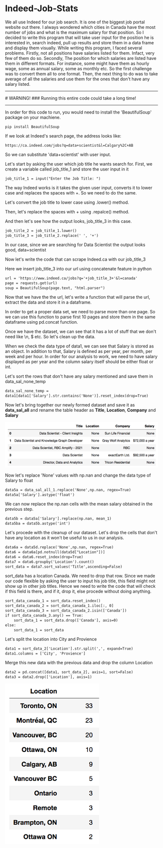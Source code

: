 # Indeed-Job-Stats

We all use Indeed for our job search. It is one of the biggest job portal website out there. I always wondered which cities in Canada have the most number of jobs and what is the maximum salary for that position. So I decided to write this program that will take user input for the position he is interested in, search indeed, pull up results and store them in a data frame and display them visually. While writing this program, I faced several problems. Firstly, not all positions have salaries listed for them. Infact, very few of them do so. Secondly, The position for which salaries are listed have them in different formats. For instance, some might have them as hourly wage, some as annual salary, some as monthly etc. So the first challenge was to convert them all to one format. Then, the next thing to do was to take average of all the salaries and use them for the ones that don't have any salary listed.

<hr>
# WARNING!
### Running this entire code could take a long time!
<hr>

In order for this code to run, you would need to install the 'BeautifulSoup' package on your machiene.

    pip install BeautifulSoup

If we look at Indeed's search page, the address looks like:

    https://ca.indeed.com/jobs?q=data+scientist&l=Calgary%2C+AB

So we can substitute 'data+scientist' with user input.

Let's start by asking the user which job title he wants search for. First, we create a variable called job_title_1 and store the user input in it

    job_title_1 = input("Enter the Job Title: ")

The way Indeed works is it takes the given user input, converts it to lower case and replaces the spaces with +. So we need to do the same.

Let's convert the job title to lower case using .lower() method.

Then, let's replace the spaces with + using .repalce() method.

And then let's see how the output looks, job_title_3 in this case.

    job_title_2 = job_title_1.lower()
    job_title_3 = job_title_2.replace(' ', '+')

In our case, since we are searching for Data Scientist the output looks good, data+scientist

Now let's write the code that can scrape Indeed.ca with our job_title_3

Here we insert job_title_3 into our url using concatenate feature in python

    url = 'https://www.indeed.ca/jobs?q='+job_title_3+'&l=canada'
    page = requests.get(url)
    soup = BeautifulSoup(page.text, "html.parser")

Now that we have the the url, let's write a function that will parse the url, extract the data and store it in a dataframe.

In order to get a proper data set, we need to parse more than one page. So we can use this function to parse first 10 pages and store them in the same dataframe using pd.concat function.

Once we have the dataset, we can see that it has a lot of stuff that we don't need like \n, $ etc. So let's clean up the data.

When we check the data type of data1, we can see that Salary is stored as an object. In addition to that, Salary is defined as per year, per month, per week and per hour. In order for our analysis to work, we need to have salary displayed as per year and the column salary itself should be either float or int.

Let's sort the rows that don't have any salary mentioned and save them in data_sal_none_temp

    data_sal_none_temp = data1[data1['Salary'].str.contains('None')].reset_index(drop=True)

Now let's bring together our newly formed dataset and save it as <b>data_sal_all</b> and rename the table header as <b>Title</b>, <b>Location</b>, <b>Company</b> and <b>Salary</b>

![indeed-1](images/indeed-1.png)

Now let's replace 'None' values with np.nan and change the data type of Salary to float

    data5a = data_sal_all_1.replace('None',np.nan, regex=True)
    data5a['Salary'].astype('float')

We can now replace the np.nan cells with the mean salary obtained in the previous step.

    data5b = data5a['Salary'].replace(np.nan, mean_1)
    data5ba = data5b.astype('int')

Let's procede with the cleanup of our dataset. Let's drop the cells that don't have any location as it won't be useful to us in our analysis.

    data6a = data5d.replace('None',np.nan, regex=True)
    data6 = data6a[pd.notnull(data5d["Location"])]
    data6 = data6.reset_index(drop=True)
    data7 = data6.groupby('Location').count()
    sort_data = data7.sort_values('Title',ascending=False)

sort_data has a location Canada. We need to drop that row. Since we made our code flexible by asking the user to input his job title, this field might not show up in other job titles. Hence we need to write the code that will check if this field is there, and if it, drop it, else procede without doing anything.

    sort_data_canada_1 = sort_data.reset_index()
    sort_data_canada_2 = sort_data_canada_1.iloc[:, 0]
    sort_data_canada_3 = sort_data_canada_2.isin(['Canada'])
    if sort_data_canada_3.any() == True:
        sort_data_1 = sort_data.drop(['Canada'], axis=0)
    else:
        sort_data_1 = sort_data

Let's split the location into City and Provience

    data1 = sort_data_2['Location'].str.split(',', expand=True)
    data1.columns = ['City', 'Provience']

Merge this new data with the previous data and drop the column Location

    data2 = pd.concat([data1, sort_data_2], axis=1, sort=False)
    data3 = data2.drop(['Location'], axis=1)

![indeed-4](images/indeed-4.png)